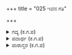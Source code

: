 +++
title = "025 ಇವನ ಗತಿ"

+++

<details><summary>ಗದ್ಯ (ಕ.ಗ.ಪ) </summary>

25. ವೀರರಾದವರು ಅರ್ಜುನನ್ನು ಗಮನಿಸಿ ನೋಡಿ "ಇವನ ನಡಿಗೆ, ಮುಖಸನ್ನೆ, ಮನಸ್ಸಿನ ಸಂಭ್ರಮ, ಚೆಲುವು, ಅಲಕ್ಷ್ಯಭಾವ, ಸಾಮಥ್ರ್ಯದ ಹೆಚ್ಚಳ, ಹಿರಿಮೆ, ಠೀವಿ, ಭಯವಿಲ್ಲದ ಭಾವನೆ, ಉಬ್ಬುವಿಕೆ, ಇವನ ಪವಿತ್ರವಾದ ಕ್ಷತ್ರಿಯ ಪರಾಕ್ರಮ, ಇವನ ದರ್ಪ - ಇವುಗಳೇ ಸಾಕು ಇವನು ಅತಿಶಯದ ವೀರನೆನ್ನಲು" ಎಂದರು.
</details>

<details><summary>ಪದಾರ್ಥ (ಕ.ಗ.ಪ) </summary>

ಗತಿ-ನಡಿಗೆ, ಚೇಷ್ಟೆ-ಸನ್ನೆ, ಭಾವೋತ್ಸವ-ಮನಸ್ಸಿನ ಸಂಭ್ರಮ, ವಿಲಾಸ-ಚೆಲುವು, ಉಪೇಕ್ಷೆ-ಅಲಕ್ಷ್ಯಭಾವ, ಅಂಘವಣೆ-ಸಾಮಥ್ರ್ಯ, ಭರ-ಹೆಚ್ಚಳ, ಗರುವಿಕೆ-ಹಿರಿಮೆ, ಗಮಕ-ಠೀವಿ, ಭುಲ್ಲವಣೆ-ಉಬ್ಬುವಿಕೆ, ಕೊಂಡೆಯತನ-ದರ್ಪ, ಅಘಾಟ-ಅತಿಶಯ
</details>

<details><summary>ಪಾಠಾನ್ತರ (ಕ.ಗ.ಪ) </summary>

(ಸಾಕಿವನು ಘಾಟದ) ಇದರ ಬದಲು (ಸಾಕಿವನಘಾಟದ) ಎಂಬ ಪಾಠಾಂತರ ಸಮಂಜಸವೆನಿಸುತ್ತದೆ. ಕಾರಣ, ಘಾಟವೆನ್ನುವುದಕ್ಕೆ ಸಾಂದರ್ಭಿಕ ಅರ್ಥ ಇರುವುದಿಲ್ಲ. ಅಘಾಟ ಎಂದರೆ ಅತಿಶಯ ಎಂಬ ಅರ್ಥ ಇದೆ.  
ಆದಿ ಪರ್ವ, ಮೈ.ವಿ.ವಿ.
</details>
